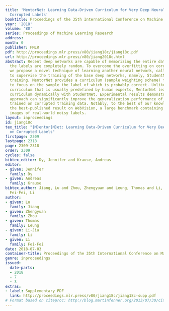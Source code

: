 ```yaml
---
title: 'MentorNet: Learning Data-Driven Curriculum for Very Deep Neural Networks on
  Corrupted Labels'
booktitle: Proceedings of the 35th International Conference on Machine Learning
year: '2018'
volume: '80'
series: Proceedings of Machine Learning Research
address: 
month: 0
publisher: PMLR
pdf: http://proceedings.mlr.press/v80/jiang18c/jiang18c.pdf
url: http://proceedings.mlr.press/v80/jiang2018c.html
abstract: Recent deep networks are capable of memorizing the entire data even when
  the labels are completely random. To overcome the overfitting on corrupted labels,
  we propose a novel technique of learning another neural network, called MentorNet,
  to supervise the training of the base deep networks, namely, StudentNet. During
  training, MentorNet provides a curriculum (sample weighting scheme) for StudentNet
  to focus on the sample the label of which is probably correct. Unlike the existing
  curriculum that is usually predefined by human experts, MentorNet learns a data-driven
  curriculum dynamically with StudentNet. Experimental results demonstrate that our
  approach can significantly improve the generalization performance of deep networks
  trained on corrupted training data. Notably, to the best of our knowledge, we achieve
  the best-published result on WebVision, a large benchmark containing 2.2 million
  images of real-world noisy labels.
layout: inproceedings
id: jiang18c
tex_title: "{M}entor{N}et: Learning Data-Driven Curriculum for Very Deep Neural Networks
  on Corrupted Labels"
firstpage: 2309
lastpage: 2318
page: 2309-2318
order: 2309
cycles: false
bibtex_editor: Dy, Jennifer and Krause, Andreas
editor:
- given: Jennifer
  family: Dy
- given: Andreas
  family: Krause
bibtex_author: Jiang, Lu and Zhou, Zhengyuan and Leung, Thomas and Li, Li-Jia and
  Fei-Fei, Li
author:
- given: Lu
  family: Jiang
- given: Zhengyuan
  family: Zhou
- given: Thomas
  family: Leung
- given: Li-Jia
  family: Li
- given: Li
  family: Fei-Fei
date: 2018-07-03
container-title: Proceedings of the 35th International Conference on Machine Learning
genre: inproceedings
issued:
  date-parts:
  - 2018
  - 7
  - 3
extras:
- label: Supplementary PDF
  link: http://proceedings.mlr.press/v80/jiang18c/jiang18c-supp.pdf
# Format based on citeproc: http://blog.martinfenner.org/2013/07/30/citeproc-yaml-for-bibliographies/
---
```


